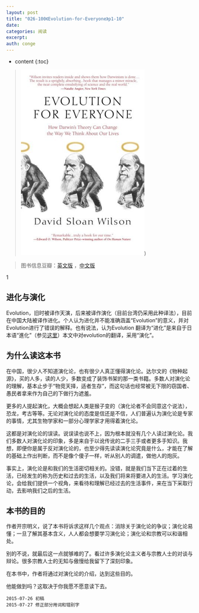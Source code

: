 ```yaml
---
layout: post
title: "026-100《Evolution-for-Everyone》p1-10"
date:
categories: 阅读
excerpt:
auth: conge
---
```

* content
{:toc}

>  ![Evolution for Everyone 封面](/assets/images/阅读/118382-82fb2ece17c628e9.jpg))

> 图书信息豆瓣：[英文版](http://book.douban.com/subject/2570988/) ，[中文版](http://book.douban.com/subject/10588813/)


1  

## 进化与演化

Evolution，旧时被译作天演，后来被译作演化（目前台湾仍采用此种译法），目前在中国大陆被译作进化。个人认为进化并不能准确涵盖“Evolution”的意义，并对Evolution进行了错误的解释。也有说法，认为Evolution 翻译为“进化”是来自于日本语“進化”（参见[这里](http://blog.sciencenet.cn/home.php?mod=space&uid=41757&do=blog&id=273972)）本文中对evolution的翻译，采用“演化”。

## 为什么读这本书

在中国，很少人不知道演化论，也有很少人真正懂得演化论。达尔文的《物种起源》，买的人多，读的人少，多数变成了装饰书架的那一类书籍。多数人对演化论的理解，基本止步于“物竞天择，适者生存”，而这句话也经常被无下限的窃国者、愚民者拿来作为自己的下做行为遮羞。

更多的人提起演化，大概会想起人类是猴子变的（演化论者不会同意这个说法），恐龙，考古等等。无论对演化论的态度是信还是不信，人们普遍认为演化论是专家的事情，尤其生物学家和一部分心理学家才用得着演化论。

这都是对演化论的误读。说误读也说不上，因为根本就没有几个人读过演化论。我们多数人对演化论的印象，多是来自于以讹传讹的二手三手或者更多手知识。我想，即便你是属于反对演化论的，也至少得先读读演化论究竟是什么，才能在了解的基础上作出判断，而不是像个傻子一样，听从别人的调遣，做他人的炮灰。

事实上，演化论是和我们的生活密切相关的。没错，就是我们当下正在过着的生活，已经发生的称为历史和过去的生活，以及我们将来将要进入的生活。学习演化论，会给我们提供一个视角，来看待和理解已经过去的生活事件，来在当下采取行动，去影响我们之后的生活。

## 本书的目的

作者开宗明义，说了本书将诉求这样几个观点：消除关于演化论的争议；演化论易懂；一旦了解其基本含义，人人都会想要学习演化论；演化论和宗教可以和谐相处。

别的不说，就最后这一点就够难的了。看过许多演化论主义者与宗教人士的对谈与辩论。很多宗教人士的无知与傲慢给我留下了深刻印象。

在本书中，作者将通过对演化论的介绍，达到这些目的。

他能做到吗？这取决于你我愿不愿意读下去。

```
2015-07-26 初稿
2015-07-27 修正部分用词和错别字

```
